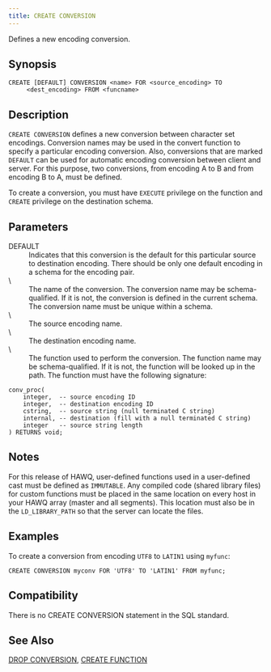 ```yaml
---
title: CREATE CONVERSION
---
```


<!--
Licensed to the Apache Software Foundation (ASF) under one
or more contributor license agreements.  See the NOTICE file
distributed with this work for additional information
regarding copyright ownership.  The ASF licenses this file
to you under the Apache License, Version 2.0 (the
"License"); you may not use this file except in compliance
with the License.  You may obtain a copy of the License at

  http://www.apache.org/licenses/LICENSE-2.0

Unless required by applicable law or agreed to in writing,
software distributed under the License is distributed on an
"AS IS" BASIS, WITHOUT WARRANTIES OR CONDITIONS OF ANY
KIND, either express or implied.  See the License for the
specific language governing permissions and limitations
under the License.
-->

Defines a new encoding conversion.

## Synopsis<a id="topic1__section2"></a>

``` pre
CREATE [DEFAULT] CONVERSION <name> FOR <source_encoding> TO 
     <dest_encoding> FROM <funcname>
```

## Description<a id="topic1__section3"></a>

`CREATE CONVERSION` defines a new conversion between character set encodings. Conversion names may be used in the convert function to specify a particular encoding conversion. Also, conversions that are marked `DEFAULT` can be used for automatic encoding conversion between client and server. For this purpose, two conversions, from encoding A to B and from encoding B to A, must be defined.

To create a conversion, you must have `EXECUTE` privilege on the function and `CREATE` privilege on the destination schema.


## Parameters<a id="topic1__section4"></a>

<dt>DEFAULT</dt>
<dd>Indicates that this conversion is the default for this particular source to destination encoding. There should be only one default encoding in a schema for the encoding pair.</dd>

<dt>\<name\>  </dt>
<dd>The name of the conversion. The conversion name may be schema-qualified. If it is not, the conversion is defined in the current schema. The conversion name must be unique within a schema.</dd>

<dt>\<source_encoding\>  </dt>
<dd>The source encoding name.</dd>

<dt>\<dest_encoding\>  </dt>
<dd>The destination encoding name.</dd>

<dt>\<funcname\>  </dt>
<dd>The function used to perform the conversion. The function name may be schema-qualified. If it is not, the function will be looked up in the path. The function must have the following signature:</dd>

``` pre
conv_proc(
    integer,  -- source encoding ID
    integer,  -- destination encoding ID
    cstring,  -- source string (null terminated C string)
    internal, -- destination (fill with a null terminated C string)
    integer   -- source string length
) RETURNS void;
```

## Notes<a id="topic1__section5"></a>

For this release of HAWQ, user-defined functions used in a user-defined cast must be defined as `IMMUTABLE`. Any compiled code (shared library files) for custom functions must be placed in the same location on every host in your HAWQ array (master and all segments). This location must also be in the `LD_LIBRARY_PATH` so that the server can locate the files.


## Examples<a id="topic1__section6"></a>

To create a conversion from encoding `UTF8` to `LATIN1` using `myfunc`:

``` pre
CREATE CONVERSION myconv FOR 'UTF8' TO 'LATIN1' FROM myfunc;
```

## Compatibility<a id="topic1__section7"></a>

There is no CREATE CONVERSION statement in the SQL standard.

## See Also<a id="topic1__section8"></a>

[DROP CONVERSION](DROP-CONVERSION.html), [CREATE FUNCTION](CREATE-FUNCTION/index.html)

